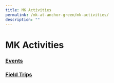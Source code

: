 ```yaml
---
title: MK Activities
permalink: /mk-at-anchor-green/mk-activities/
description: ""
---
```

# MK Activities

### [Events](/mk-at-anchor-green/mk-activities/events/cny)

### [Field Trips](/mk-at-anchor-green/mk-activities/field-trips/k2-field-trip-to-the-indian-heritage-centre)